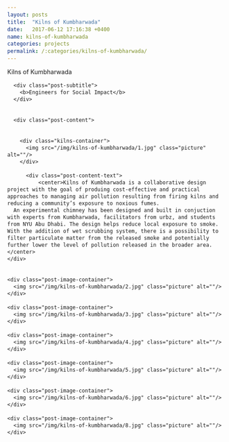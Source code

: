 ```yaml
---
layout: posts
title:  "Kilns of Kumbharwada"
date:   2017-06-12 17:16:38 +0400
name: kilns-of-kumbharwada
categories: projects
permalink: /:categories/kilns-of-kumbharwada/
---
```


  <div class="post">
      <div class="post-title">
        <p>Kilns of Kumbharwada</p>
      </div>

      <div class="post-subtitle">
        <b>Engineers for Social Impact</b>
      </div>


      <div class="post-content">


        <div class="kilns-container">
          <img src="/img/kilns-of-kumbharwada/1.jpg" class="picture" alt=""/>
        </div>

          <div class="post-content-text">
              <center>Kilns of Kumbharwada is a collaborative design project with the goal of produing cost-effective and practical approaches to managing air pollution resulting from firing kilns and reducing a community’s exposure to noxious fumes.
      An experimental chimney has been designed and built in conjuction with experts from Kumbharwada, facilitators from urbz, and students from NYU Abu Dhabi. The design helps reduce local exposure to smoke. With the addition of wet scrubbing system, there is a possibility to filter particulate matter from the released smoke and potentially further lower the level of pollution released in the broader area.</center>
    </div>


    <div class="post-image-container">
      <img src="/img/kilns-of-kumbharwada/2.jpg" class="picture" alt=""/>
    </div>

    <div class="post-image-container">
      <img src="/img/kilns-of-kumbharwada/3.jpg" class="picture" alt=""/>
    </div>

    <div class="post-image-container">
      <img src="/img/kilns-of-kumbharwada/4.jpg" class="picture" alt=""/>
    </div>

    <div class="post-image-container">
      <img src="/img/kilns-of-kumbharwada/5.jpg" class="picture" alt=""/>
    </div>

    <div class="post-image-container">
      <img src="/img/kilns-of-kumbharwada/6.jpg" class="picture" alt=""/>
    </div>

    <div class="post-image-container">
      <img src="/img/kilns-of-kumbharwada/8.jpg" class="picture" alt=""/>
    </div>
